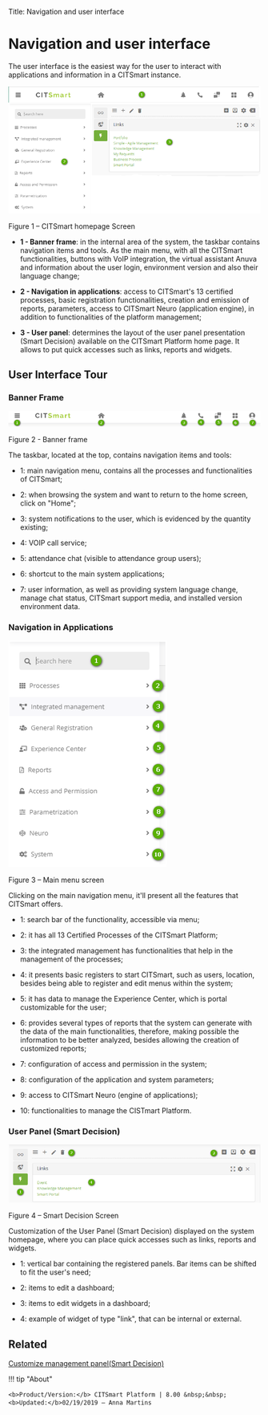 Title: Navigation and user interface
# Navigation and user interface

The user interface is the easiest way for the user to interact with
applications and information in a CITSmart instance.

![CITSmart homepage Scree](images/navigation-1.png)

Figure 1 – CITSmart homepage Screen

-   **1 - Banner frame**: in the internal area of the system, the taskbar contains navigation items and tools. As the main menu, with       all the CITSmart functionalities, buttons with VoIP integration, the virtual assistant Anuva and information about
    the user login, environment version and also their language change;

-   **2 - Navigation in applications**: access to CITSmart's 13 certified processes,
    basic registration functionalities, creation and emission of reports, parameters,
    access to CITSmart Neuro (application engine), in addition to functionalities 
    of the platform management;

-   **3 - User panel**: determines the layout of the user panel presentation (Smart
    Decision) available on the CITSmart Platform home page. It allows to put
    quick accesses such as links, reports and widgets.

## User Interface Tour
 

### Banner Frame

![banner frame](images/navigation-2.png)

Figure 2 - Banner frame

The taskbar, located at the top, contains navigation items and tools:

-   1: main navigation menu, contains all the processes and functionalities of CITSmart;

-   2: when browsing the system and want to return to the home screen, click on "Home";

-   3: system notifications to the user, which is evidenced by the quantity existing;

-   4: VOIP call service;

-   5: attendance chat (visible to attendance group users);

-   6: shortcut to the main system applications;

-   7: user information, as well as providing system language change, manage
    chat status, CITSmart support media, and installed version environment
    data.

### Navigation in Applications

![main menu](images/navigation-3.png)

Figure 3 – Main menu screen

Clicking on the main navigation menu, it'll present all the features that 
CITSmart offers.

-   1: search bar of the functionality, accessible via menu;

-   2: it has all 13 Certified Processes of the CITSmart Platform;

-   3: the integrated management has functionalities that help in the management
    of the processes;

-   4: it presents basic registers to start CITSmart, such as users, location, besides 
    being able to register and edit menus within the system;

-   5: it has data to manage the Experience Center, which is portal customizable 
    for the user;

-   6: provides several types of reports that the system can generate with the
    data of the main functionalities, therefore, making possible the information
    to be better analyzed, besides allowing the creation of customized reports;

-   7: configuration of access and permission in the system;

-   8: configuration of the application and system parameters;

-   9: access to CITSmart Neuro (engine of applications);

-   10: functionalities to manage the CISTmart Platform.

### User Panel (Smart Decision)

![smart decision](images/navigation-4.png)

Figure 4 – Smart Decision Screen

Customization of the User Panel (Smart Decision) displayed on the system
homepage, where you can place quick accesses such as links, reports and widgets.

-   1: vertical bar containing the registered panels. Bar items can be shifted to fit the user's need;

-   2: items to edit a dashboard;

-   3: items to edit widgets in a dashboard;

-   4: example of widget of type "link", that can be internal or external.


Related
----------

[Customize management panel(Smart Decision)](/en-us/citsmart-platform-8/additional-features/reports/create/dashboard-customize-management-panel-smart-decision.html)



!!! tip "About"

    <b>Product/Version:</b> CITSmart Platform | 8.00 &nbsp;&nbsp;
    <b>Updated:</b>02/19/2019 – Anna Martins

